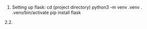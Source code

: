 1. Setting up flask:
cd (project directory)
python3 -m venv .venv
. .venv/bin/activate
pip install flask

2.2.
